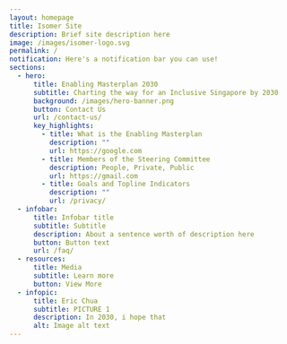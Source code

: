 ```yaml
---
layout: homepage
title: Isomer Site
description: Brief site description here
image: /images/isomer-logo.svg
permalink: /
notification: Here's a notification bar you can use!
sections:
  - hero:
      title: Enabling Masterplan 2030
      subtitle: Charting the way for an Inclusive Singapore by 2030
      background: /images/hero-banner.png
      button: Contact Us
      url: /contact-us/
      key_highlights:
        - title: What is the Enabling Masterplan
          description: ""
          url: https://google.com
        - title: Members of the Steering Committee
          description: People, Private, Public
          url: https://gmail.com
        - title: Goals and Topline Indicators
          description: ""
          url: /privacy/
  - infobar:
      title: Infobar title
      subtitle: Subtitle
      description: About a sentence worth of description here
      button: Button text
      url: /faq/
  - resources:
      title: Media
      subtitle: Learn more
      button: View More
  - infopic:
      title: Eric Chua
      subtitle: PICTURE 1
      description: In 2030, i hope that
      alt: Image alt text
---
```

